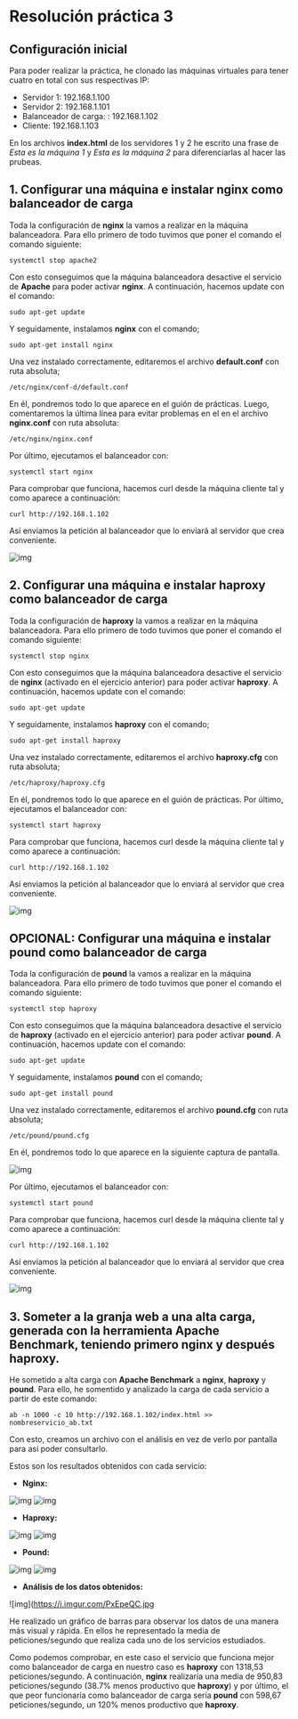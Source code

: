 # Resolución práctica 3

## Configuración inicial

Para poder realizar la práctica, he clonado las máquinas virtuales para tener cuatro en total con sus respectivas IP:

* Servidor 1: 192.168.1.100
* Servidor 2: 192.168.1.101
* Balanceador de carga: : 192.168.1.102
* Cliente: 192.168.1.103

En los archivos **index.html** de los servidores 1 y 2 he escrito una frase de *Esta es la máquina 1* y *Esta es la máquina 2* para diferenciarlas al hacer las prubeas.

## 1. Configurar una máquina e instalar nginx como balanceador de carga

Toda la configuración de **nginx** la vamos a realizar en la máquina balanceadora. Para ello primero de todo tuvimos que poner el comando el comando siguiente:

```shell
systemctl stop apache2

```

Con esto conseguimos que la máquina balanceadora desactive el servicio de **Apache** para poder activar **nginx**. A continuación, hacemos update con el comando:

```shell
sudo apt-get update

```

Y seguidamente, instalamos **nginx** con el comando;

```shell
sudo apt-get install nginx

```

Una vez instalado correctamente, editaremos el archivo **default.conf** con ruta absoluta;

```shell
/etc/nginx/conf-d/default.conf

```

En él, pondremos todo lo que aparece en el guión de prácticas. Luego, comentaremos la última línea para evitar problemas en el en el archivo **nginx.conf** con ruta absoluta:
```shell
/etc/nginx/nginx.conf

```

Por último, ejecutamos el balanceador con:

```shell
systemctl start nginx

```

Para comprobar que funciona, hacemos curl desde la máquina cliente tal y como aparece a continuación:

```shell
curl http://192.168.1.102

```
Así enviamos la petición al balanceador que lo enviará al servidor que crea conveniente.

![img](https://i.imgur.com/WOUx9YN.jpg)


## 2. Configurar una máquina e instalar haproxy como balanceador de carga


Toda la configuración de **haproxy** la vamos a realizar en la máquina balanceadora. Para ello primero de todo tuvimos que poner el comando el comando siguiente:

```shell
systemctl stop nginx

```

Con esto conseguimos que la máquina balanceadora desactive el servicio de **nginx** (activado en el ejercicio anterior) para poder activar **haproxy**. A continuación, hacemos update con el comando:

```shell
sudo apt-get update

```

Y seguidamente, instalamos **haproxy** con el comando;

```shell
sudo apt-get install haproxy

```

Una vez instalado correctamente, editaremos el archivo **haproxy.cfg** con ruta absoluta;

```shell
/etc/haproxy/haproxy.cfg

```

En él, pondremos todo lo que aparece en el guión de prácticas. Por último, ejecutamos el balanceador con:

```shell
systemctl start haproxy

```

Para comprobar que funciona, hacemos curl desde la máquina cliente tal y como aparece a continuación:

```shell
curl http://192.168.1.102

```
Así enviamos la petición al balanceador que lo enviará al servidor que crea conveniente.

![img](https://i.imgur.com/iJarEHU.jpg)

## OPCIONAL: Configurar una máquina e instalar pound como balanceador de carga


Toda la configuración de **pound** la vamos a realizar en la máquina balanceadora. Para ello primero de todo tuvimos que poner el comando el comando siguiente:

```shell
systemctl stop haproxy

```

Con esto conseguimos que la máquina balanceadora desactive el servicio de **haproxy** (activado en el ejercicio anterior) para poder activar **pound**. A continuación, hacemos update con el comando:

```shell
sudo apt-get update

```

Y seguidamente, instalamos **pound** con el comando;

```shell
sudo apt-get install pound

```

Una vez instalado correctamente, editaremos el archivo **pound.cfg** con ruta absoluta;

```shell
/etc/pound/pound.cfg

```

En él, pondremos todo lo que aparece en la siguiente captura de pantalla. 

![img](https://i.imgur.com/A55Fxvj.jpg)

Por último, ejecutamos el balanceador con:

```shell
systemctl start pound

```

Para comprobar que funciona, hacemos curl desde la máquina cliente tal y como aparece a continuación:

```shell
curl http://192.168.1.102

```
Así enviamos la petición al balanceador que lo enviará al servidor que crea conveniente.

![img](https://i.imgur.com/Q1mDHT9.jpg)


## 3. Someter a la granja web a una alta carga, generada con la herramienta Apache Benchmark, teniendo primero nginx y después haproxy.

He sometido a alta carga con **Apache Benchmark** a **nginx**, **haproxy** y **pound**. Para ello, he somentido y analizado la carga de cada servicio a partir de este comando:

```shell
ab -n 1000 -c 10 http://192.168.1.102/index.html >> nombreservicio_ab.txt

```

Con esto, creamos un archivo con el análisis en vez de verlo por pantalla para así poder consultarlo.

Estos son los resultados obtenidos con cada servicio:

* **Nginx:**

![img](https://i.imgur.com/kuFB7LH.jpg)
![img](https://i.imgur.com/SygEkGk.jpg)


* **Haproxy:**

![img](https://i.imgur.com/bJkXxqO.jpg)
![img](https://i.imgur.com/BBkQI2S.jpg)


* **Pound:**

![img](https://i.imgur.com/GcYOjSc.jpg)
![img](https://i.imgur.com/yFYzMOC.jpg)


* **Análisis de los datos obtenidos:**

![img](https://i.imgur.com/PxEpeQC.jpg


He realizado un gráfico de barras para observar los datos de una manera más visual y rápida. En ellos he representado la media de peticiones/segundo que realiza cada uno de los servicios estudiados.

Como podemos comprobar, en este caso el servicio que funciona mejor como balanceador de carga en nuestro caso es **haproxy** con 1318,53 peticiones/segundo. A continuación, **nginx** realizaría una media de 950,83 peticiones/segundo (38.7% menos productivo que **haproxy**) y por último, el que peor funcionaría como balanceador de carga sería **pound** con 598,67 peticiones/segundo, un 120% menos productivo que **haproxy**.
